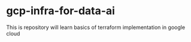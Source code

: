 # gcp-infra-for-data-ai
This is repository will learn basics of terraform implementation in google cloud
